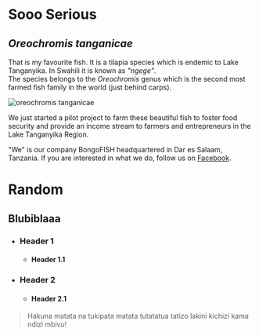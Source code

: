 # Sooo Serious

## _Oreochromis tanganicae_

That is my favourite fish. It is a tilapia species which is endemic to Lake Tanganyika. In Swahili it is known as *"ngege"*.   
The species belongs to the _Oreochromis_ genus which is the second most farmed fish family in the world (just behind carps).

![_oreochromis tanganicae_](https://upload.wikimedia.org/wikipedia/commons/7/7e/Oreochromis_tanganicae_%28G%C3%BCnther%29.jpg)


We just started a pilot project to farm these beautiful fish to foster food security and provide an income stream to farmers and entrepreneurs in the Lake Tanganyika Region.

"We" is our company BongoFISH headquartered in Dar es Salaam, Tanzania. If you are interested in what we do, follow us on [Facebook](https://www.facebook.com/BongoFishTanzania/).


# Random

## Blubiblaaa
* ### Header 1
  * #### Header 1.1
* ### Header 2
  * #### Header 2.1

> Hakuna matata na tukipata matata tutatatua tatizo lakini kichizi kama ndizi mbivu!

